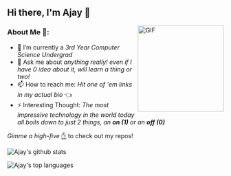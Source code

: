 ## Hi there, I'm Ajay 👋 

<img align="right" alt="GIF" src="https://media.giphy.com/media/2vr5VeJ0LBikfNHwpI/giphy.gif" height="200px" width="200px" />

### About Me 🤘: 

- 💾 I’m currently a _3rd Year Computer Science Undergrad_
- 💬 Ask me about _anything really! even if I have 0 idea about it, will learn a thing or two!_
- 📫 How to reach me: _Hit one of 'em links in my actual bio_ 👈
- ⚡ Interesting Thought: _The most impressive technology in the world today all boils down to just 2 things, an **on (1)** or an **off (0)**_

_Gimme a high-five_ [✋](https://github.com/ajaymittur28?tab=repositories) to check out my repos!

![Ajay's github stats](https://github-readme-stats.vercel.app/api?username=ajaymittur28&count_private=true&show_icons=true&hide_border=true)

![Ajay's top languages](https://github-readme-stats.vercel.app/api/top-langs/?username=ajaymittur28&layout=compact)

<!--
**ajaymittur28/ajaymittur28** is a ✨ _special_ ✨ repository because its `README.md` (this file) appears on your GitHub profile.

Here are some ideas to get you started:

- 🔭 I’m currently working on ...
- 🌱 I’m currently learning ...
- 👯 I’m looking to collaborate on ...
- 🤔 I’m looking for help with ...
- 💬 Ask me about ...
- 📫 How to reach me: ...
- 😄 Pronouns: ...
- ⚡ Fun fact: ...
-->
